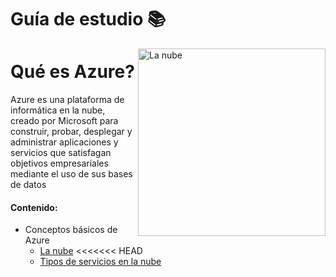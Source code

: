 # Guía de estudio 📚


<img align="right" alt="La nube" width="300px" src="https://www.cice.es/wp-content/uploads/2020/06/AZ-900-Microsoft-Certified-Azure-Fundamentals.png" />

# Qué es Azure?

Azure es una plataforma de informática en la nube, creado por Microsoft para construir, probar, desplegar y administrar aplicaciones y servicios que satisfagan objetivos empresariales mediante el uso de sus bases de datos

#### Contenido:

+ Conceptos básicos de Azure
  + [La nube](https://github.com/obcast07/reto-master-135/blob/main/Contenido/La%20nube.md)
<<<<<<< HEAD
  + [Tipos de servicios en la nube](https://github.com/obcast07/reto-master-135/blob/main/Contenido/Servicios.md)


